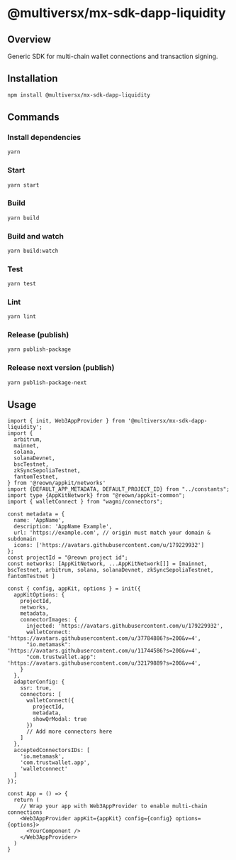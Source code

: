 # @multiversx/mx-sdk-dapp-liquidity

## Overview

Generic SDK for multi-chain wallet connections and transaction signing.

## Installation

```bash
npm install @multiversx/mx-sdk-dapp-liquidity
```

## Commands

### Install dependencies

```bash
yarn
```

### Start

```bash
yarn start
```

### Build

```bash
yarn build
```

### Build and watch

```bash
yarn build:watch
```

### Test

```bash
yarn test
```

### Lint

```bash
yarn lint
```

### Release (publish)

```bash
yarn publish-package
```

### Release next version (publish)

```bash
yarn publish-package-next
```

## Usage

```tsx
import { init, Web3AppProvider } from '@multiversx/mx-sdk-dapp-liquidity';
import {
  arbitrum,
  mainnet,
  solana,
  solanaDevnet,
  bscTestnet,
  zkSyncSepoliaTestnet,
  fantomTestnet,
} from '@reown/appkit/networks'
import {DEFAULT_APP_METADATA, DEFAULT_PROJECT_ID} from "../constants";
import type {AppKitNetwork} from "@reown/appkit-common";
import { walletConnect } from "wagmi/connectors";

const metadata = {
  name: 'AppName',
  description: 'AppName Example',
  url: 'https://example.com', // origin must match your domain & subdomain
  icons: ['https://avatars.githubusercontent.com/u/179229932']
};
const projectId = "@reown project id";
const networks: [AppKitNetwork, ...AppKitNetwork[]] = [mainnet, bscTestnet, arbitrum, solana, solanaDevnet, zkSyncSepoliaTestnet, fantomTestnet ]

const { config, appKit, options } = init({
  appKitOptions: {
    projectId,
    networks,
    metadata,
    connectorImages: {
      injected: 'https://avatars.githubusercontent.com/u/179229932',
      walletConnect: 'https://avatars.githubusercontent.com/u/37784886?s=200&v=4',
      "io.metamask": 'https://avatars.githubusercontent.com/u/11744586?s=200&v=4',
      "com.trustwallet.app": 'https://avatars.githubusercontent.com/u/32179889?s=200&v=4',
    }
  },
  adapterConfig: {
    ssr: true,
    connectors: [
      walletConnect({
        projectId,
        metadata,
        showQrModal: true
      })
      // Add more connectors here
    ]
  },
  acceptedConnectorsIDs: [
    'io.metamask',
    'com.trustwallet.app',
    'walletconnect'
  ]
});

const App = () => {
  return (
    // Wrap your app with Web3AppProvider to enable multi-chain connections
    <Web3AppProvider appKit={appKit} config={config} options={options}>
      <YourComponent />
    </Web3AppProvider>
  )
}
```